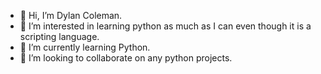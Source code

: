 - 👋 Hi, I’m Dylan Coleman.
- 👀 I’m interested in learning python as much as I can even though it is a scripting language.
- 🌱 I’m currently learning Python.
- 💞️ I’m looking to collaborate on any python projects.
